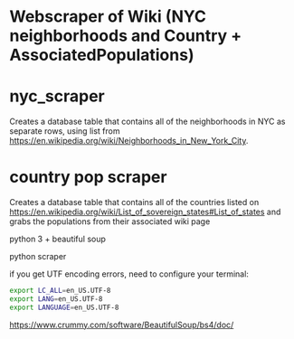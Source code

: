 # Webscraper of Wiki (NYC neighborhoods and Country + AssociatedPopulations)

# nyc_scraper
Creates a database table that contains all of the neighborhoods in NYC as separate rows, using list from https://en.wikipedia.org/wiki/Neighborhoods_in_New_York_City.

# country pop scraper
Creates a database table that contains all of the countries listed on https://en.wikipedia.org/wiki/List_of_sovereign_states#List_of_states and grabs the populations from their associated wiki page

python 3 + beautiful soup

python scraper

if you get UTF encoding errors, need to configure your terminal:
```bash
export LC_ALL=en_US.UTF-8
export LANG=en_US.UTF-8
export LANGUAGE=en_US.UTF-8
```


https://www.crummy.com/software/BeautifulSoup/bs4/doc/